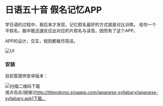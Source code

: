 日语五十音 假名记忆APP
==========

学日语的过程中，我后来才发现，记忆假名最好的方式就是对比训练。
给你一个平假名，脑中能迅速反应出对应的片假名与读音。因而有了这个APP。

APP的设计，交互，规则都极尽简洁。

![UI](http://littendomo.sinaapp.com/japanese-syllabary/japanese-syllabary.png)        
### 安装

目前暂提供安卓版本：        

![扫描二维码下载](http://littendomo.sinaapp.com/japanese-syllabary/qrcode.png)        
或点击此(链接)[http://littendomo.sinaapp.com/japanese-syllabary/japanese-syllabary.apk]下载。
